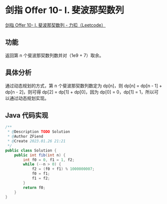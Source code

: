 # 剑指 Offer 10- I. 斐波那契数列

[剑指 Offer 10- I. 斐波那契数列 - 力扣（Leetcode）](https://leetcode.cn/problems/fei-bo-na-qi-shu-lie-lcof/description/)

## 功能

返回第 n 个斐波那契数列数并对（1e9 + 7）取余。

## 具体分析

通过动态规划的方式，第 n 个斐波那契数列数定为 dp[n]，则 dp[n] = dp[n - 1] + dp[n - 2]，则可得 dp[2] = dp[1] + dp[0]，因为 dp[0] = 0，dp[1] = 1，所以可以通过动态规划实现。

## Java 代码实现

```java
/**
 * @Description TODO Solution
 * @Author ZFiend
 * @Create 2023.01.26 21:21
 */
public class Solution {
    public int fib(int n) {
        int f0 = 0, f1 = 1, f2;
        while (--n > 0) {
            f2 = (f0 + f1) % 1000000007;
            f0 = f1;
            f1 = f2;
        }
        return f0;
    }
}
```
